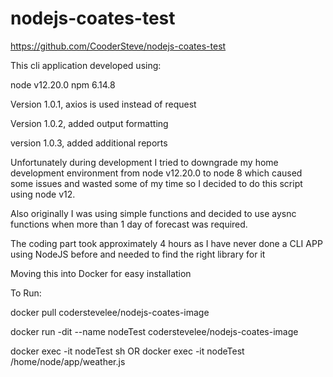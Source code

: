 # nodejs-coates-test
https://github.com/CooderSteve/nodejs-coates-test

This cli application developed using:

node v12.20.0
npm 6.14.8

Version 1.0.1, axios is used instead of request

Version 1.0.2, added output formatting

version 1.0.3, added additional reports


Unfortunately during development I tried to downgrade my home development environment from node v12.20.0
to node 8 which caused some issues and wasted some of my time so I decided to do this script using node v12.

Also originally I was using simple functions and decided to use aysnc functions when more than 1 day 
of forecast was required.

The coding part took approximately 4 hours as I have never done a CLI APP using NodeJS before and needed
to find the right library for it

Moving this into Docker for easy installation

To Run:

docker pull coderstevelee/nodejs-coates-image

docker run -dit --name nodeTest coderstevelee/nodejs-coates-image

docker exec -it nodeTest sh OR docker exec -it nodeTest /home/node/app/weather.js
